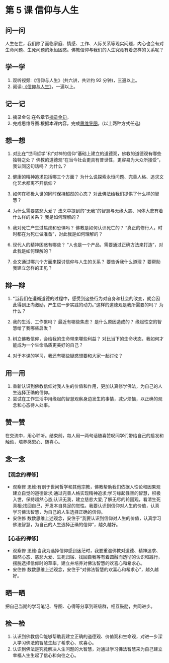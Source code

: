 # 第 5 课 信仰与人生

## 问一问

人生在世，我们除了面临家庭、情感、工作、人际关系等现实问题，内心也会有对生命问题、生死问题的永恒困惑。佛教信仰与我们的人生究竟有着怎样的关系呢？

## 学一学

1. 观听视频:《信仰与人生》(共六讲，共计约 92 分钟)，三遍以上。
2. 阅读:[《信仰与人生》](text)，一遍以上。

## 记一记

1. 摘录金句:在各章节[摘录金句](note)。
2. 完成思维导图:根据本课内容，完成[思维导图](map)。(以上两种方式任选)

## 想一想

1. 对比在“世间哲学”和“对神的信仰”基础上建立的道德观，佛教的道德观有哪些独特之处？
   佛教的道德观“在当今社会更具有普世性，更容易为大众所接受”，我认同这句话吗？
   为什么？

2. 健康的精神追求包括哪三个方面？
   为什么说探索永恒问题、完善人格、追求文化艺术都离不开信仰？

3. 如何在积极入世的同时保持超然的心态？
   对此佛法给我们提供了什么样的智慧？

4. 为什么需要慈悲大爱？
   法义中提到的“无我”的智慧与无缘大慈、同体大悲有着什么样的关系？
   我是如何理解的？

5. 我对死亡产生过焦虑和恐惧吗？
   佛教是如何认识死亡的？
   “真正的修行人，时时都在为死亡做准备”，对此我是如何理解的？

6. 现代人的精神困惑有哪些？
   “人也是一个产品，需要通过正确方法来打造”，对此我是如何理解的？

7. 全文通过哪六个方面来探讨信仰与人生的关系？
   要告诉我什么道理？
   要帮助我建立怎样的正见？

## 辩一辩

1. “当我们在遵循道德的过程中，感受到这些行为对自身和社会的改变，就会因此得到正向激励，产生进一步实践的动力。”这样的道德观是我所需要的吗？
   为什么？

2. 我的生活、工作累吗？
   最近有哪些焦虑？
   是什么原因造成的？
   缘起性空的智慧给了我哪些启发？

3. 树立佛教信仰，会给我的生命带来哪些利益？
   对比当下的生命状态，我如何才能成为一个生命品质更美好的自己？

4. 对于本课的学习，我还有哪些疑惑想要和大家一起讨论？

## 用一用

1. 重新认识到佛教信仰对我人生的价值和作用，更加认真修学佛法，为自己的人生选择正确的信仰。
2. 尝试在工作生活中用缘起的智慧观察身边发生的事情，减少烦恼，以正确的观念和心态待人处事。

## 赞一赞

在交流中，用心聆听。结束前，每人用一两句话随喜赞叹同学们带给自己的启发和触动，培养感恩心、随喜心。

## 念一念

### 【观念的禅修】

- 观察修
  思维:有别于世间哲学和其他宗教，佛教帮助我们依据人性论和因果观建立自觉的道德诉求;通过完善人格实现精神追求;学习缘起性空的智慧，积极入世，保持超然心态;认识无我，建立慈悲大爱;了解无尽的轮回观，看清生死真相;找回自己，开发本自具足的觉性。我要认识到信仰对人生的价值，认真学习佛法智慧，为自己的人生选择正确的信仰。
- 安住修
  数数思维上述观念，安住于“我要认识到信仰对人生的价值，认真学习佛法智慧，为自己的人生选择正确的信仰”，越久越好。

### 【心态的禅修】

- 观察修
  思维:当我为选择信仰感到迷茫时，我要重温佛教对道德、精神追求、超然心态、慈悲大爱、生死归宿、找回自我等有着圆融而透彻的认识和践行，摆脱选择信仰时的草率，建立并培养对佛法智慧的欢喜心和希求心。
- 安住修
  数数思维上述观念，安住于“对佛法智慧的欢喜心和希求心”，越久越好。

## 晒一晒

把自己当期的学习笔记、导图、心得等分享到班级群，相互鼓励，共同进步。

## 检一检

1. 认识到佛教信仰能够帮助我建立正确的道德观、价值观和生命观，对进一步深入学习佛法的智慧生起了希求心、欢喜心。
2. 认识到佛法是究竟解决人生问题的大智慧，对通过学习佛法智慧来为自己建立幸福人生生起了信心和向往之心。
